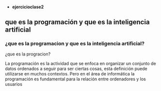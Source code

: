 * #### ejercicioclase2

## que es la programación y que es la inteligencia artificial

### ¿que es la programacion y que es la inteligencia artificial?
 
¿que es la progracion?
    
La programación es la actividad que se enfoca en organizar un conjunto de datos ordenados a seguir para ser ciertas cosas, esta definición puede utilizarse en muchos contextos. Pero en el área de informática la programación es fundamental para la relación entre ordenadores y los usuarios
